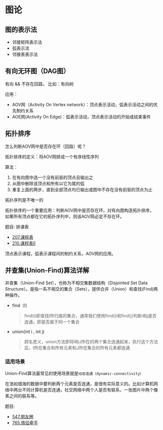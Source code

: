 # 图论

## 图的表示法

- 邻接矩阵表示法
- 弧表示法
- 邻接表表示法

## 有向无环图（DAG图）

有向 && 不存在回路， 比如：有向树

应用：

- AOV网（Activity On Vertex network）：顶点表示活动，弧表示活动之间的优先制约关系
- AOE网(Activity On Edge)：弧表示活动，顶点表示活动的开始或结束事件

## 拓扑排序

怎么判断AOV网中是否存在环（回路）呢？

拓扑排序的定义：将AOV网排成一个有序线性序列

算法：

1. 在有向图中选一个没有前驱的顶点且输出之
2. 从图中删除该顶点和所有以它为尾的弧
3. 重复上面的两步，直到全部顶点均已输出或图中不存在没有前驱的顶点为止

拓扑序列是不唯一的

拓扑排序的一个重要应用：判断AOV网中是否存在环。对有向图构造拓扑排序，如果所有顶点都在它的拓扑序列中，则该AOV网必定不存在环。

题目: 排课表

- [207.课程表](../algorithms/201-300/207.%20课程表.md)
- [210.课程表II](../algorithms/201-300/210.%20课程表%20II.md)

顶点表示课程，弧表示课程间的制约关系，AOV网的应用。

## 并查集(Union-Find)算法详解

并查集（Union-Find Set），也称为不相交集数据结构（Disjointed Set Data Structure）。是指一系不相交的集合（Sets），提供合并（Union）和查找(Find)两种操作。

- find（I）

    > find(i)即查找I所归属的集合，通常我们使用find(i)和find(j)判断i和j是否连通，即是否属于同一个集合
- union(int i , int j)

    > 顾名思义，union方法即将I和J所在的两个集合连通起来，执行这个方法后，I所在集合和所有元素和J所在集合的所有元素都连通

### 适用场景

Union-Find算法最常见的使用场景就是`动态连通（dynamic-connectivity）`

在浩如烟海的数据中要判断两个元素是否连通，是很有实际意义的。比如计算机网络中两台不同计算机是否连通，社交网络中两个人是否有联系，一张图片中两个像素之间的联系等。

题目:

- [547.朋友圈](../algorithms/501-600/547.%20朋友圈.md)
- [765.情侣牵手](../algorithms/701-800/765.%20情侣牵手.md)
